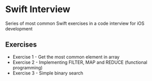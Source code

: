 # Swift Interview
Series of most common Swift exercises in a code interview for iOS development

## Exercises

* Exercise 1 - Get the most common element in array
* Exercise 2 - Implementing FILTER, MAP and REDUCE (functional programming)
* Exercise 3 - Simple binary search
